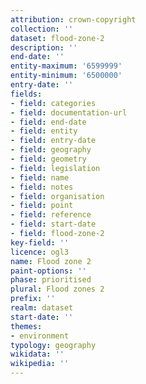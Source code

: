 ```yaml
---
attribution: crown-copyright
collection: ''
dataset: flood-zone-2
description: ''
end-date: ''
entity-maximum: '6599999'
entity-minimum: '6500000'
entry-date: ''
fields:
- field: categories
- field: documentation-url
- field: end-date
- field: entity
- field: entry-date
- field: geography
- field: geometry
- field: legislation
- field: name
- field: notes
- field: organisation
- field: point
- field: reference
- field: start-date
- field: flood-zone-2
key-field: ''
licence: ogl3
name: Flood zone 2
paint-options: ''
phase: prioritised
plural: Flood zones 2
prefix: ''
realm: dataset
start-date: ''
themes:
- environment
typology: geography
wikidata: ''
wikipedia: ''
---
```

